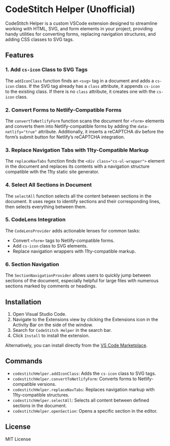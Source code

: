 # CodeStitch Helper (Unofficial)

CodeStitch Helper is a custom VSCode extension designed to streamline working with HTML, SVG, and form elements in your project, providing handy utilities for converting forms, replacing navigation structures, and adding CSS classes to SVG tags.

## Features

### 1. Add `cs-icon` Class to SVG Tags
The `addIconClass` function finds an `<svg>` tag in a document and adds a `cs-icon` class. If the SVG tag already has a `class` attribute, it appends `cs-icon` to the existing class. If there is no `class` attribute, it creates one with the `cs-icon` class.

### 2. Convert Forms to Netlify-Compatible Forms
The `convertToNetlifyForm` function scans the document for `<form>` elements and converts them into Netlify-compatible forms by adding the `data-netlify="true"` attribute. Additionally, it inserts a reCAPTCHA div before the form’s submit button for Netlify’s reCAPTCHA integration.

### 3. Replace Navigation Tabs with 11ty-Compatible Markup
The `replaceNavTabs` function finds the `<div class="cs-ul-wrapper">` element in the document and replaces its contents with a navigation structure compatible with the 11ty static site generator.

### 4. Select All Sections in Document
The `selectAll` function selects all the content between sections in the document. It uses regex to identify sections and their corresponding lines, then selects everything between them.

### 5. CodeLens Integration
The `CodeLensProvider` adds actionable lenses for common tasks:
- Convert `<form>` tags to Netlify-compatible forms.
- Add `cs-icon` class to SVG elements.
- Replace navigation wrappers with 11ty-compatible markup.

### 6. Section Navigation
The `SectionNavigationProvider` allows users to quickly jump between sections of the document, especially helpful for large files with numerous sections marked by comments or headings.

## Installation

1. Open Visual Studio Code.
2. Navigate to the Extensions view by clicking the Extensions icon in the Activity Bar on the side of the window.
3. Search for `CodeStitch Helper` in the search bar.
4. Click `Install` to install the extension.

Alternatively, you can install directly from the [VS Code Marketplace](https://marketplace.visualstudio.com/items?itemName=NeuDigital.codestitch-helper).

## Commands

- `codestitchHelper.addIconClass`: Adds the `cs-icon` class to SVG tags.
- `codestitchHelper.convertToNetlifyForm`: Converts forms to Netlify-compatible versions.
- `codestitchHelper.replaceNavTabs`: Replaces navigation markup with 11ty-compatible structures.
- `codestitchHelper.selectAll`: Selects all content between defined sections in the document.
- `codestitchHelper.openSection`: Opens a specific section in the editor.

## License

MIT License
